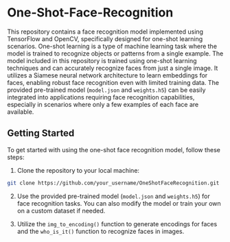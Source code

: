 # One-Shot-Face-Recognition

This repository contains a face recognition model implemented using TensorFlow and OpenCV, specifically designed for one-shot learning scenarios. One-shot learning is a type of machine learning task where the model is trained to recognize objects or patterns from a single example. The model included in this repository is trained using one-shot learning techniques and can accurately recognize faces from just a single image. It utilizes a Siamese neural network architecture to learn embeddings for faces, enabling robust face recognition even with limited training data. The provided pre-trained model (`model.json` and `weights.h5`) can be easily integrated into applications requiring face recognition capabilities, especially in scenarios where only a few examples of each face are available.

## Getting Started

To get started with using the one-shot face recognition model, follow these steps:

1. Clone the repository to your local machine:

```bash
git clone https://github.com/your_username/OneShotFaceRecognition.git
```

2. Use the provided pre-trained model (`model.json` and `weights.h5`) for face recognition tasks. You can also modify the model or train your own on a custom dataset if needed.

3. Utilize the `img_to_encoding()` function to generate encodings for faces and the `who_is_it()` function to recognize faces in images.
